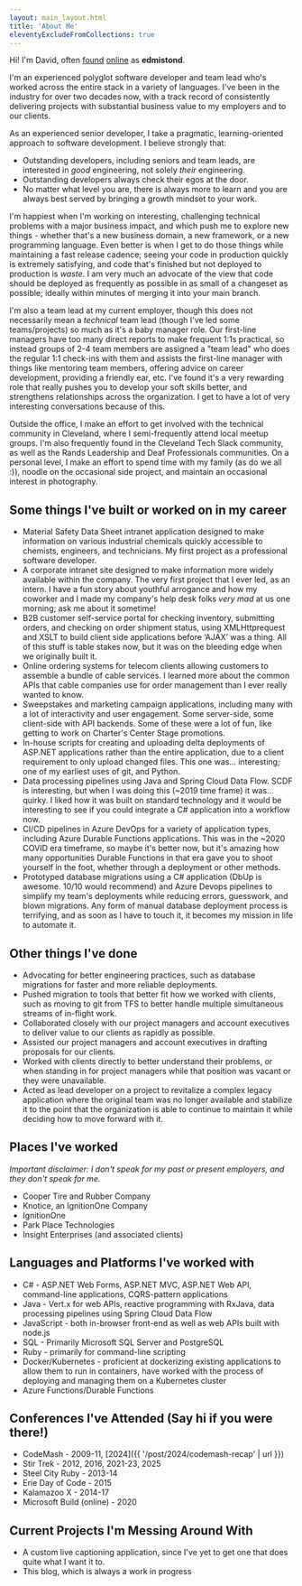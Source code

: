 ```yaml
---
layout: main_layout.html
title: 'About Me'
eleventyExcludeFromCollections: true
---
```


Hi! I'm David, often [found](https://bsky.app/profile/edmistond.bsky.social) [online](https://github.com/edmistond/) as **edmistond**.

I'm an experienced polyglot software developer and team lead who's worked across the entire stack in a variety of languages. I've been in the industry for over two decades now, with a track record of consistently delivering projects with substantial business value to my employers and to our clients.

As an experienced senior developer, I take a pragmatic, learning-oriented approach to software development. I believe strongly that:

* Outstanding developers, including seniors and team leads, are interested in _good_ engineering, not solely _their_ engineering.
* Outstanding developers always check their egos at the door.
* No matter what level you are, there is always more to learn and you are always best served by bringing a growth mindset to your work.

I'm happiest when I'm working on interesting, challenging technical problems with a major business impact, and which push me to explore new things - whether that's a new business domain, a new framework, or a new programming language. Even better is when I get to do those things while maintaining a fast release cadence; seeing your code in production quickly is extremely satisfying, and code that's finished but not deployed to production is _waste_. I am very much an advocate of the view that code should be deployed as frequently as possible in as small of a changeset as possible; ideally within minutes of merging it into your main branch.

I'm also a team lead at my current employer, though this does not necessarily mean a _technical_ team lead (though I've led some teams/projects) so much as it's a baby manager role. Our first-line managers have too many direct reports to make frequent 1:1s practical, so instead groups of 2-4 team members are assigned a "team lead" who does the regular 1:1 check-ins with them and assists the first-line manager with things like mentoring team members, offering advice on career development, providing a friendly ear, etc. I've found it's a very rewarding role that really pushes you to develop your soft skills better, and strengthens relationships across the organization. I get to have a lot of very interesting conversations because of this.

Outside the office, I make an effort to get involved with the technical community in Cleveland, where I semi-frequently attend local meetup groups. I'm also frequently found in the Cleveland Tech Slack community, as well as the Rands Leadership and Deaf Professionals communities. On a personal level, I make an effort to spend time with my family (as do we all :)), noodle on the occasional side project, and maintain an occasional interest in photography.

## Some things I've built or worked on in my career

* Material Safety Data Sheet intranet application designed to make information on various industrial chemicals quickly accessible to chemists, engineers, and technicians. My first project as a professional software developer.
* A corporate intranet site designed to make information more widely available within the company. The very first project that I ever led, as an intern. I have a fun story about youthful arrogance and how my coworker and I made my company's help desk folks _very mad_ at us one morning; ask me about it sometime!
* B2B customer self-service portal for checking inventory, submitting orders, and checking on order shipment status, using XMLHttprequest and XSLT to build client side applications before ‘AJAX’ was a thing. All of this stuff is table stakes now, but it was on the bleeding edge when we originally built it.
* Online ordering systems for telecom clients allowing customers to assemble a bundle of cable services. I learned more about the common APIs that cable companies use for order management than I ever really wanted to know.
* Sweepstakes and marketing campaign applications, including many with a lot of interactivity and user engagement. Some server-side, some client-side with API backends. Some of these were a lot of fun, like getting to work on Charter's Center Stage promotions.
* In-house scripts for creating and uploading delta deployments of ASP.NET applications rather than the entire application, due to a client requirement to only upload changed files. This one was... interesting; one of my earliest uses of git, and Python.
* Data processing pipelines using Java and Spring Cloud Data Flow. SCDF is interesting, but when I was doing this (~2019 time frame) it was... quirky. I liked how it was built on standard technology and it would be interesting to see if you could integrate a C# application into a workflow now.
* CI/CD pipelines in Azure DevOps for a variety of application types, including Azure Durable Functions applications. This was in the ~2020 COVID era timeframe, so maybe it's better now, but it's amazing how many opportunities Durable Functions in that era gave you to shoot yourself in the foot, whether through a deployment or other methods.
* Prototyped database migrations using a C# application (DbUp is awesome. 10/10 would recommend) and Azure Devops pipelines to simplify my team's deployments while reducing errors, guesswork, and blown migrations. Any form of manual database deployment process is terrifying, and as soon as I have to touch it, it becomes my mission in life to automate it.

## Other things I've done

* Advocating for better engineering practices, such as database migrations for faster and more reliable deployments.
* Pushed migration to tools that better fit how we worked with clients, such as moving to git from TFS to better handle multiple simultaneous streams of in-flight work.
* Collaborated closely with our project managers and account executives to deliver value to our clients as rapidly as possible.
* Assisted our project managers and account executives in drafting proposals for our clients.
* Worked with clients directly to better understand their problems, or when standing in for project managers while that position was vacant or they were unavailable.
* Acted as lead developer on a project to revitalize a complex legacy application where the original team was no longer available and stabilize it to the point that the organization is able to continue to maintain it while deciding how to move forward with it.

## Places I've worked

_Important disclaimer: I don't speak for my past or present employers, and they don't speak for me._

* Cooper Tire and Rubber Company
* Knotice, an IgnitionOne Company
* IgnitionOne
* Park Place Technologies
* Insight Enterprises (and associated clients)

## Languages and Platforms I've worked with

* C# - ASP.NET Web Forms, ASP.NET MVC, ASP.NET Web API, command-line applications, CQRS-pattern applications
* Java - Vert.x for web APIs, reactive programming with RxJava, data processing pipelines using Spring Cloud Data Flow
* JavaScript - both in-browser front-end as well as web APIs built with node.js
* SQL - Primarily Microsoft SQL Server and PostgreSQL
* Ruby - primarily for command-line scripting
* Docker/Kubernetes - proficient at dockerizing existing applications to allow them to run in containers, have worked with the process of deploying and managing them on a Kubernetes cluster
* Azure Functions/Durable Functions

## Conferences I've Attended (Say hi if you were there!)

* CodeMash - 2009-11, [2024]({{ '/post/2024/codemash-recap' | url }})
* Stir Trek - 2012, 2016, 2021-23, 2025
* Steel City Ruby - 2013-14
* Erie Day of Code - 2015
* Kalamazoo X - 2014-17
* Microsoft Build (online) - 2020

## Current Projects I'm Messing Around With

* A custom live captioning application, since I've yet to get one that does quite what I want it to.
* This blog, which is always a work in progress
